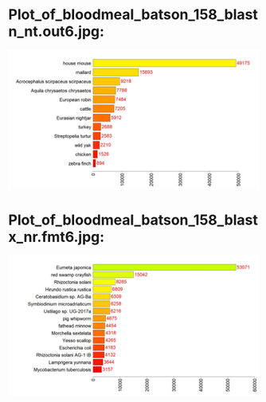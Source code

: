 # Plot_of_bloodmeal_batson_158_blastn_nt.out6.jpg:
![Hi alt text](https://github.com/LeungHK/MVP/blob/main/bloodmeal_analysis/Plot_of_bloodmeal_batson_158_blastn_nt.out6.jpg)

# Plot_of_bloodmeal_batson_158_blastx_nr.fmt6.jpg:
![Hi alt text](https://github.com/LeungHK/MVP/blob/main/bloodmeal_analysis/Plot_of_bloodmeal_batson_158_blastx_nr.fmt6.jpg)

